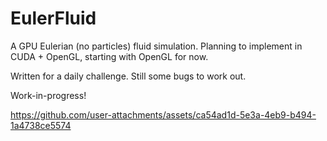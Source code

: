 # EulerFluid

A GPU Eulerian (no particles) fluid simulation. Planning to implement in CUDA + OpenGL, starting with OpenGL for now.

Written for a daily challenge. Still some bugs to work out.

Work-in-progress!

https://github.com/user-attachments/assets/ca54ad1d-5e3a-4eb9-b494-1a4738ce5574

